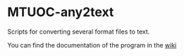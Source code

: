 # MTUOC-any2text
Scripts for converting several format files to text.

You can find the documentation of the program in the [wiki](https://github.com/aoliverg/MTUOC-any2text/wiki/MTUOC%E2%80%90any2text-(eng))
